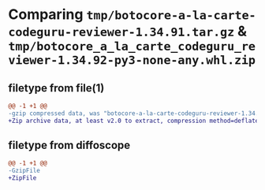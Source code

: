 # Comparing `tmp/botocore-a-la-carte-codeguru-reviewer-1.34.91.tar.gz` & `tmp/botocore_a_la_carte_codeguru_reviewer-1.34.92-py3-none-any.whl.zip`

## filetype from file(1)

```diff
@@ -1 +1 @@
-gzip compressed data, was "botocore-a-la-carte-codeguru-reviewer-1.34.91.tar", last modified: Thu Apr 25 01:03:23 2024, max compression
+Zip archive data, at least v2.0 to extract, compression method=deflate
```

## filetype from diffoscope

```diff
@@ -1 +1 @@
-GzipFile
+ZipFile
```

